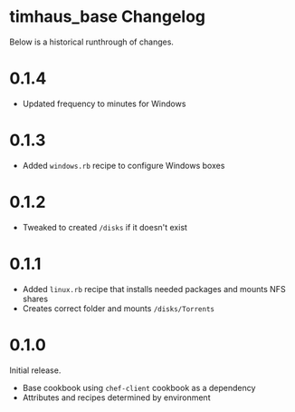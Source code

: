# timhaus_base Changelog

Below is a historical runthrough of changes.

# 0.1.4

- Updated frequency to minutes for Windows

# 0.1.3

- Added `windows.rb` recipe to configure Windows boxes

# 0.1.2

- Tweaked to created `/disks` if it doesn't exist

# 0.1.1

- Added `linux.rb` recipe that installs needed packages and mounts NFS shares
- Creates correct folder and mounts `/disks/Torrents`

# 0.1.0

Initial release.

- Base cookbook using `chef-client` cookbook as a dependency
- Attributes and recipes determined by environment
